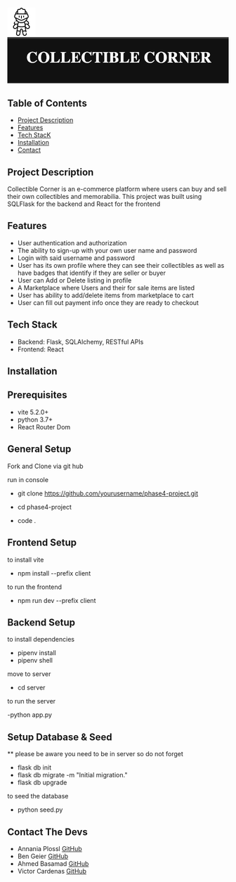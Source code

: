 

![alt text](client/images/action-figure.png)![alt text](client/images/logo.png)

## Table of Contents <a name="table-of-contents"></a>

- [Project Description](#project-description)
- [Features](#features)
- [Tech StacK](#tech_stack)
- [Installation](#installation)
- [Contact](#contact)



## Project Description <a name="project-description"></a>

Collectible Corner is an e-commerce platform where users can buy and sell their own collectibles and memorabilia. This project was built using SQLFlask for the backend and React for the frontend 

## Features <a name="features"></a>

- User authentication and authorization
- The ability to sign-up with your own user name and password
- Login with said username and password 
- User has its own profile where they can see their collectibles as well as have badges that identify if they are seller  or buyer
- User can Add or Delete listing in profile
- A Marketplace where Users and their for sale items are listed
- User has ability to add/delete items from marketplace to cart
- User can fill out payment info once they are ready to checkout

## Tech Stack <a name="tech_stack"></a>

- Backend: Flask, SQLAlchemy, RESTful APIs
- Frontend: React

## Installation <a name="installation"></a>
## Prerequisites

- vite 5.2.0+
- python 3.7+
- React Router Dom

## General Setup

Fork and Clone via git hub

run in console
- git clone https://github.com/yourusername/phase4-project.git

- cd phase4-project
- code .

## Frontend Setup

to install vite
- npm install --prefix client

to run the frontend 
- npm run dev --prefix client

## Backend Setup

to install dependencies 

- pipenv install 
- pipenv shell 

move to server
- cd server

to run the server 

-python app.py

## Setup Database & Seed
** please be aware you need to be in server so do not forget

- flask db init
- flask db migrate -m "Initial migration."
- flask db upgrade

to seed the database 
- python seed.py

## Contact The Devs <a name="contact"></a>


- Annania Plossl [GitHub](https://github.com/PenguinPerson1)
- Ben Geier  [GitHub](https://github.com/bgeierBK)
- Ahmed Basamad [GitHub](https://github.com/Truthseeker01)
- Victor Cardenas [GitHub](https://github.com/VC2324)




